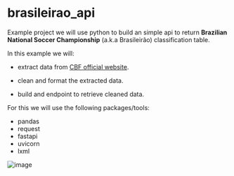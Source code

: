 # brasileirao_api ##

Example project we will use python to build an simple api to return **Brazilian National Soccer Championship** (a.k.a Brasileirão) classification table.


In this example we will:

- extract data from [CBF official website](https://www.cbf.com.br/).

- clean and format the extracted data.

 - build and endpoint to retrieve cleaned data.

For this we will use the following packages/tools:

- pandas
- request
- fastapi
- uvicorn
- lxml

![image](https://user-images.githubusercontent.com/87134366/189980564-bff5d194-acbe-47be-83c8-22c32a5c88fa.png)
